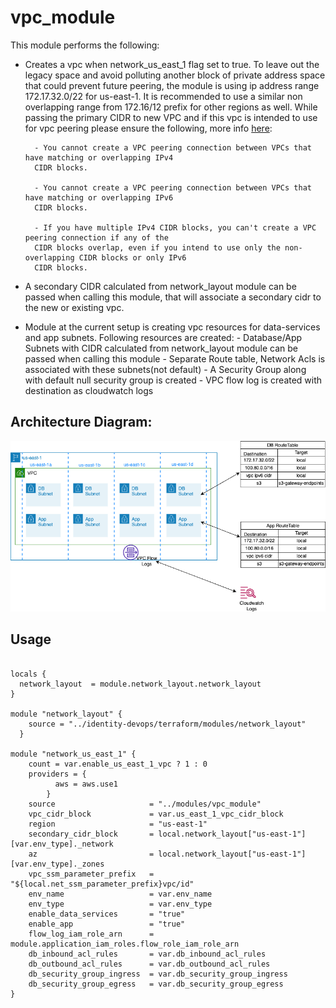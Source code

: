 # vpc_module
This module performs the following:

- Creates a vpc when network_us_east_1 flag set to true. To leave out the legacy space and avoid polluting another block of private address space that could prevent future peering, the module is using ip address range 172.17.32.0/22 for us-east-1. It is recommended to use a similar non overlapping range from 172.16/12 prefix for other regions as well. While passing the primary CIDR to new VPC and if this vpc is intended to use for vpc peering please ensure the following, more info [here](https://docs.aws.amazon.com/vpc/latest/peering/vpc-peering-basics.html): 

        - You cannot create a VPC peering connection between VPCs that have matching or overlapping IPv4 
        CIDR blocks.

        - You cannot create a VPC peering connection between VPCs that have matching or overlapping IPv6 
        CIDR blocks.

        - If you have multiple IPv4 CIDR blocks, you can't create a VPC peering connection if any of the 
        CIDR blocks overlap, even if you intend to use only the non-overlapping CIDR blocks or only IPv6 
        CIDR blocks.

- A secondary CIDR calculated from network_layout module can be passed when calling this module, that will associate a secondary cidr to the new or existing vpc.

- Module at the current setup is creating vpc resources for data-services and app subnets. Following resources are created:
        - Database/App Subnets with CIDR calculated from network_layout module can be passed when calling this module
        - Separate Route table, Network Acls is associated with these subnets(not default)
        - A Security Group along with default null security group is created
        - VPC flow log is created with destination as cloudwatch logs

## Architecture Diagram:
![vpc](./diagrams/va.png)

## Usage
```

locals {
  network_layout  = module.network_layout.network_layout
}

module "network_layout" {
    source = "../identity-devops/terraform/modules/network_layout"
  }

module "network_us_east_1" {
    count = var.enable_us_east_1_vpc ? 1 : 0
    providers = {
          aws = aws.use1
        }
    source                     = "../modules/vpc_module"
    vpc_cidr_block             = var.us_east_1_vpc_cidr_block
    region                     = "us-east-1"
    secondary_cidr_block       = local.network_layout["us-east-1"][var.env_type]._network
    az                         = local.network_layout["us-east-1"][var.env_type]._zones
    vpc_ssm_parameter_prefix   = "${local.net_ssm_parameter_prefix}vpc/id"
    env_name                   = var.env_name
    env_type                   = var.env_type
    enable_data_services       = "true"
    enable_app                 = "true"
    flow_log_iam_role_arn      = module.application_iam_roles.flow_role_iam_role_arn
    db_inbound_acl_rules       = var.db_inbound_acl_rules
    db_outbound_acl_rules      = var.db_outbound_acl_rules
    db_security_group_ingress  = var.db_security_group_ingress
    db_security_group_egress   = var.db_security_group_egress
}

```
